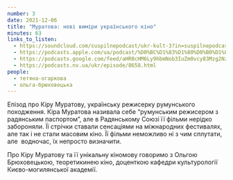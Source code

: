 ```yaml
---
number: 3
date: 2021-12-06
title: "Муратова: нові виміри українського кіно"
minutes: 63
links_to_listen:
  - https://soundcloud.com/suspilnepodcast/ukr-kult-3?in=suspilnepodcast/sets/ukrayinskij-kult
  - https://podcasts.apple.com/ua/podcast/%D0%BC%D1%83%D1%80%D0%B0%D1%82%D0%BE%D0%B2%D0%B0-%D0%BD%D0%BE%D0%B2%D1%96-%D0%B2%D0%B8%D0%BC%D1%96%D1%80%D0%B8-%D1%83%D0%BA%D1%80%D0%B0%D1%97%D0%BD%D1%81%D1%8C%D0%BA%D0%BE%D0%B3%D0%BE-%D0%BA%D1%96%D0%BD%D0%BE/id1596300686?i=1000544076804
  - https://podcasts.google.com/feed/aHR0cHM6Ly9hbmNob3IuZm0vcy83Mzg2Nzg3NC9wb2RjYXN0L3Jzcw/episode/NGFlZmZiY2UtZWEyNC00NmFkLWJiM2MtYmJiZDJmODYzOTNh
  - https://podcasts.nv.ua/ukr/episode/8658.html
people:
  - тетяна-огаркова
  - ольга-брюховецька
---
```


Епізод про Кіру Муратову, українську режисерку румунського походження. Кіра
Муратова називала себе “румунським режисером з радянським паспортом”, але в
Радянському Союзі її фільми нерідко забороняли. Її стрічки ставали сенсаціями
на міжнародних фестивалях, але так і не стали масовим кіно. Її фільми неможливо
ні з чим сплутати, але  водночас, їх непросто визначити.

Про Кіру Муратову та її унікальну кіномову говоримо з Ольгою Брюховецькою,
теоретикинею кіно, доценткою кафедри культурології Києво-могилянської академії.
